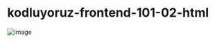 # kodluyoruz-frontend-101-02-html
![image](https://user-images.githubusercontent.com/105870243/219171333-89f14c70-fb50-4353-95e4-8d6f1cb2d799.png)
